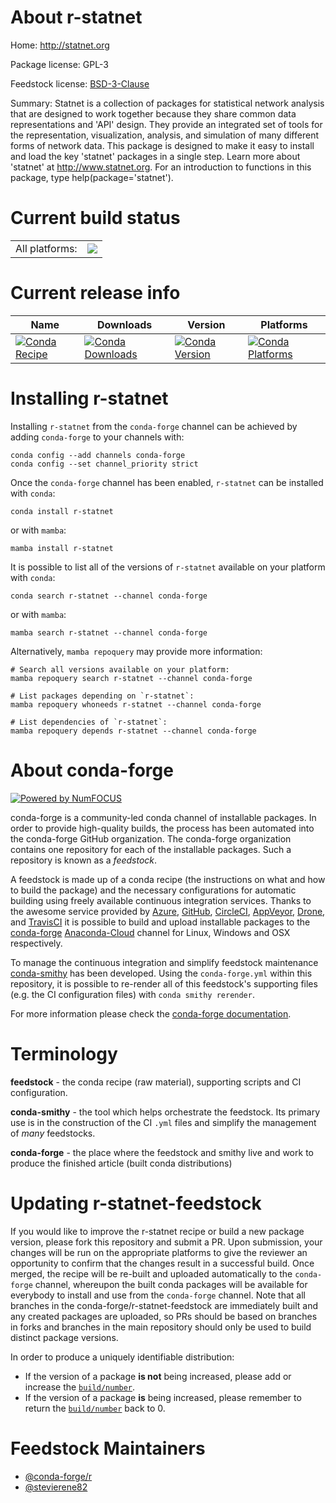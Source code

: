 About r-statnet
===============

Home: http://statnet.org

Package license: GPL-3

Feedstock license: [BSD-3-Clause](https://github.com/conda-forge/r-statnet-feedstock/blob/main/LICENSE.txt)

Summary: Statnet is a collection of packages for statistical network analysis that are  designed to work together because they share common data representations and 'API'  design.  They provide an integrated set of tools for the representation,  visualization, analysis, and simulation of many different forms of network data.   This package is designed to make it easy to install and load the  key 'statnet' packages in a single step.  Learn more about 'statnet'  at <http://www.statnet.org>.  For an introduction to functions in this package,  type help(package='statnet').

Current build status
====================


<table><tr><td>All platforms:</td>
    <td>
      <a href="https://dev.azure.com/conda-forge/feedstock-builds/_build/latest?definitionId=1678&branchName=main">
        <img src="https://dev.azure.com/conda-forge/feedstock-builds/_apis/build/status/r-statnet-feedstock?branchName=main">
      </a>
    </td>
  </tr>
</table>

Current release info
====================

| Name | Downloads | Version | Platforms |
| --- | --- | --- | --- |
| [![Conda Recipe](https://img.shields.io/badge/recipe-r--statnet-green.svg)](https://anaconda.org/conda-forge/r-statnet) | [![Conda Downloads](https://img.shields.io/conda/dn/conda-forge/r-statnet.svg)](https://anaconda.org/conda-forge/r-statnet) | [![Conda Version](https://img.shields.io/conda/vn/conda-forge/r-statnet.svg)](https://anaconda.org/conda-forge/r-statnet) | [![Conda Platforms](https://img.shields.io/conda/pn/conda-forge/r-statnet.svg)](https://anaconda.org/conda-forge/r-statnet) |

Installing r-statnet
====================

Installing `r-statnet` from the `conda-forge` channel can be achieved by adding `conda-forge` to your channels with:

```
conda config --add channels conda-forge
conda config --set channel_priority strict
```

Once the `conda-forge` channel has been enabled, `r-statnet` can be installed with `conda`:

```
conda install r-statnet
```

or with `mamba`:

```
mamba install r-statnet
```

It is possible to list all of the versions of `r-statnet` available on your platform with `conda`:

```
conda search r-statnet --channel conda-forge
```

or with `mamba`:

```
mamba search r-statnet --channel conda-forge
```

Alternatively, `mamba repoquery` may provide more information:

```
# Search all versions available on your platform:
mamba repoquery search r-statnet --channel conda-forge

# List packages depending on `r-statnet`:
mamba repoquery whoneeds r-statnet --channel conda-forge

# List dependencies of `r-statnet`:
mamba repoquery depends r-statnet --channel conda-forge
```


About conda-forge
=================

[![Powered by
NumFOCUS](https://img.shields.io/badge/powered%20by-NumFOCUS-orange.svg?style=flat&colorA=E1523D&colorB=007D8A)](https://numfocus.org)

conda-forge is a community-led conda channel of installable packages.
In order to provide high-quality builds, the process has been automated into the
conda-forge GitHub organization. The conda-forge organization contains one repository
for each of the installable packages. Such a repository is known as a *feedstock*.

A feedstock is made up of a conda recipe (the instructions on what and how to build
the package) and the necessary configurations for automatic building using freely
available continuous integration services. Thanks to the awesome service provided by
[Azure](https://azure.microsoft.com/en-us/services/devops/), [GitHub](https://github.com/),
[CircleCI](https://circleci.com/), [AppVeyor](https://www.appveyor.com/),
[Drone](https://cloud.drone.io/welcome), and [TravisCI](https://travis-ci.com/)
it is possible to build and upload installable packages to the
[conda-forge](https://anaconda.org/conda-forge) [Anaconda-Cloud](https://anaconda.org/)
channel for Linux, Windows and OSX respectively.

To manage the continuous integration and simplify feedstock maintenance
[conda-smithy](https://github.com/conda-forge/conda-smithy) has been developed.
Using the ``conda-forge.yml`` within this repository, it is possible to re-render all of
this feedstock's supporting files (e.g. the CI configuration files) with ``conda smithy rerender``.

For more information please check the [conda-forge documentation](https://conda-forge.org/docs/).

Terminology
===========

**feedstock** - the conda recipe (raw material), supporting scripts and CI configuration.

**conda-smithy** - the tool which helps orchestrate the feedstock.
                   Its primary use is in the construction of the CI ``.yml`` files
                   and simplify the management of *many* feedstocks.

**conda-forge** - the place where the feedstock and smithy live and work to
                  produce the finished article (built conda distributions)


Updating r-statnet-feedstock
============================

If you would like to improve the r-statnet recipe or build a new
package version, please fork this repository and submit a PR. Upon submission,
your changes will be run on the appropriate platforms to give the reviewer an
opportunity to confirm that the changes result in a successful build. Once
merged, the recipe will be re-built and uploaded automatically to the
`conda-forge` channel, whereupon the built conda packages will be available for
everybody to install and use from the `conda-forge` channel.
Note that all branches in the conda-forge/r-statnet-feedstock are
immediately built and any created packages are uploaded, so PRs should be based
on branches in forks and branches in the main repository should only be used to
build distinct package versions.

In order to produce a uniquely identifiable distribution:
 * If the version of a package **is not** being increased, please add or increase
   the [``build/number``](https://docs.conda.io/projects/conda-build/en/latest/resources/define-metadata.html#build-number-and-string).
 * If the version of a package **is** being increased, please remember to return
   the [``build/number``](https://docs.conda.io/projects/conda-build/en/latest/resources/define-metadata.html#build-number-and-string)
   back to 0.

Feedstock Maintainers
=====================

* [@conda-forge/r](https://github.com/conda-forge/r/)
* [@stevierene82](https://github.com/stevierene82/)

